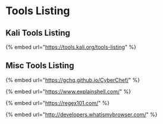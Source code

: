# Tools Listing

## Kali Tools Listing

{% embed url="https://tools.kali.org/tools-listing" %}

## Misc Tools Listing

{% embed url="https://gchq.github.io/CyberChef/" %}

{% embed url="https://www.explainshell.com/" %}

{% embed url="https://regex101.com/" %}

{% embed url="http://developers.whatismybrowser.com/" %}

